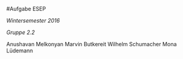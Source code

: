 #Aufgabe ESEP

*Wintersemester 2016*

*Gruppe 2.2*


Anushavan Melkonyan
Marvin Butkereit
Wilhelm Schumacher
Mona Lüdemann




